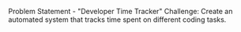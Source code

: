 Problem Statement - "Developer Time Tracker" Challenge: Create an automated system that tracks time spent on different coding tasks.  
